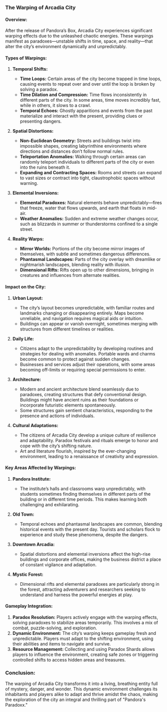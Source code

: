### The Warping of Arcadia City

#### Overview:

After the release of Pandora’s Box, Arcadia City experiences significant warping effects due to the unleashed chaotic energies. These warpings manifest as paradoxes—unstable shifts in time, space, and reality—that alter the city’s environment dynamically and unpredictably.

#### Types of Warpings:

1. **Temporal Shifts:**
    
    - **Time Loops:** Certain areas of the city become trapped in time loops, causing events to repeat over and over until the loop is broken by solving a paradox.
    - **Time Dilation and Compression:** Time flows inconsistently in different parts of the city. In some areas, time moves incredibly fast, while in others, it slows to a crawl.
    - **Temporal Echoes:** Ghostly apparitions and events from the past materialize and interact with the present, providing clues or presenting dangers.
2. **Spatial Distortions:**
    
    - **Non-Euclidean Geometry:** Streets and buildings twist into impossible shapes, creating labyrinthine environments where directions and distances don’t follow normal rules.
    - **Teleportation Anomalies:** Walking through certain areas can randomly teleport individuals to different parts of the city or even into the ruins beneath it.
    - **Expanding and Contracting Spaces:** Rooms and streets can expand to vast sizes or contract into tight, claustrophobic spaces without warning.
3. **Elemental Inversions:**
    
    - **Elemental Paradoxes:** Natural elements behave unpredictably—fires that freeze, water that flows upwards, and earth that floats in mid-air.
    - **Weather Anomalies:** Sudden and extreme weather changes occur, such as blizzards in summer or thunderstorms confined to a single street.
4. **Reality Warps:**
    
    - **Mirror Worlds:** Portions of the city become mirror images of themselves, with subtle and sometimes dangerous differences.
    - **Phantasmal Landscapes:** Parts of the city overlay with dreamlike or nightmarish landscapes, blending reality with illusion.
    - **Dimensional Rifts:** Rifts open up to other dimensions, bringing in creatures and influences from alternate realities.

#### Impact on the City:

1. **Urban Layout:**
    
    - The city’s layout becomes unpredictable, with familiar routes and landmarks changing or disappearing entirely. Maps become unreliable, and navigation requires magical aids or intuition.
    - Buildings can appear or vanish overnight, sometimes merging with structures from different timelines or realities.
2. **Daily Life:**
    
    - Citizens adapt to the unpredictability by developing routines and strategies for dealing with anomalies. Portable wards and charms become common to protect against sudden changes.
    - Businesses and services adjust their operations, with some areas becoming off-limits or requiring special permissions to enter.
3. **Architecture:**
    
    - Modern and ancient architecture blend seamlessly due to paradoxes, creating structures that defy conventional design. Buildings might have ancient ruins as their foundations or incorporate futuristic elements spontaneously.
    - Some structures gain sentient characteristics, responding to the presence and actions of individuals.
4. **Cultural Adaptations:**
    
    - The citizens of Arcadia City develop a unique culture of resilience and adaptability. Paradox festivals and rituals emerge to honor and cope with the city’s shifting nature.
    - Art and literature flourish, inspired by the ever-changing environment, leading to a renaissance of creativity and expression.

#### Key Areas Affected by Warpings:

1. **Pandora Institute:**
    
    - The institute’s halls and classrooms warp unpredictably, with students sometimes finding themselves in different parts of the building or in different time periods. This makes learning both challenging and exhilarating.
2. **Old Town:**
    
    - Temporal echoes and phantasmal landscapes are common, blending historical events with the present day. Tourists and scholars flock to experience and study these phenomena, despite the dangers.
3. **Downtown Arcadia:**
    
    - Spatial distortions and elemental inversions affect the high-rise buildings and corporate offices, making the business district a place of constant vigilance and adaptation.
4. **Mystic Forest:**
    
    - Dimensional rifts and elemental paradoxes are particularly strong in the forest, attracting adventurers and researchers seeking to understand and harness the powerful energies at play.

#### Gameplay Integration:

1. **Paradox Resolution:** Players actively engage with the warping effects, solving paradoxes to stabilize areas temporarily. This involves a mix of combat, puzzle-solving, and exploration.
2. **Dynamic Environment:** The city’s warping keeps gameplay fresh and unpredictable. Players must adapt to the shifting environment, using their abilities and items to navigate and survive.
3. **Resource Management:** Collecting and using Paradox Shards allows players to influence the environment, creating safe zones or triggering controlled shifts to access hidden areas and treasures.

### Conclusion:

The warping of Arcadia City transforms it into a living, breathing entity full of mystery, danger, and wonder. This dynamic environment challenges its inhabitants and players alike to adapt and thrive amidst the chaos, making the exploration of the city an integral and thrilling part of "Pandora's Paradoxx."